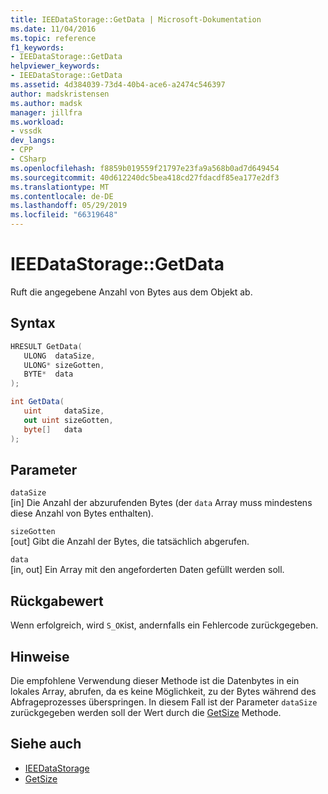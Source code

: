 ```yaml
---
title: IEEDataStorage::GetData | Microsoft-Dokumentation
ms.date: 11/04/2016
ms.topic: reference
f1_keywords:
- IEEDataStorage::GetData
helpviewer_keywords:
- IEEDataStorage::GetData
ms.assetid: 4d384039-73d4-40b4-ace6-a2474c546397
author: madskristensen
ms.author: madsk
manager: jillfra
ms.workload:
- vssdk
dev_langs:
- CPP
- CSharp
ms.openlocfilehash: f8859b019559f21797e23fa9a568b0ad7d649454
ms.sourcegitcommit: 40d612240dc5bea418cd27fdacdf85ea177e2df3
ms.translationtype: MT
ms.contentlocale: de-DE
ms.lasthandoff: 05/29/2019
ms.locfileid: "66319648"
---
```

# <a name="ieedatastoragegetdata"></a>IEEDataStorage::GetData
Ruft die angegebene Anzahl von Bytes aus dem Objekt ab.

## <a name="syntax"></a>Syntax

```cpp
HRESULT GetData(
   ULONG  dataSize,
   ULONG* sizeGotten,
   BYTE*  data
);
```

```csharp
int GetData(
   uint     dataSize,
   out uint sizeGotten,
   byte[]   data
);
```

## <a name="parameters"></a>Parameter
`dataSize`\
[in] Die Anzahl der abzurufenden Bytes (der `data` Array muss mindestens diese Anzahl von Bytes enthalten).

`sizeGotten`\
[out] Gibt die Anzahl der Bytes, die tatsächlich abgerufen.

`data`\
[in, out] Ein Array mit den angeforderten Daten gefüllt werden soll.

## <a name="return-value"></a>Rückgabewert
 Wenn erfolgreich, wird `S_OK`ist, andernfalls ein Fehlercode zurückgegeben.

## <a name="remarks"></a>Hinweise
 Die empfohlene Verwendung dieser Methode ist die Datenbytes in ein lokales Array, abrufen, da es keine Möglichkeit, zu der Bytes während des Abfrageprozesses überspringen. In diesem Fall ist der Parameter `dataSize` zurückgegeben werden soll der Wert durch die [GetSize](../../../extensibility/debugger/reference/ieedatastorage-getsize.md) Methode.

## <a name="see-also"></a>Siehe auch
- [IEEDataStorage](../../../extensibility/debugger/reference/ieedatastorage.md)
- [GetSize](../../../extensibility/debugger/reference/ieedatastorage-getsize.md)